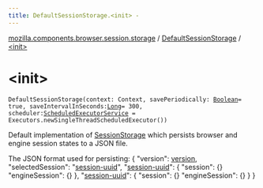 ```yaml
---
title: DefaultSessionStorage.<init> - 
---
```


[mozilla.components.browser.session.storage](../index.html) / [DefaultSessionStorage](index.html) / [&lt;init&gt;](./-init-.html)

# &lt;init&gt;

`DefaultSessionStorage(context: Context, savePeriodically: `[`Boolean`](https://kotlinlang.org/api/latest/jvm/stdlib/kotlin/-boolean/index.html)` = true, saveIntervalInSeconds: `[`Long`](https://kotlinlang.org/api/latest/jvm/stdlib/kotlin/-long/index.html)` = 300, scheduler: `[`ScheduledExecutorService`](http://docs.oracle.com/javase/6/docs/api/java/util/concurrent/ScheduledExecutorService.html)` = Executors.newSingleThreadScheduledExecutor())`

Default implementation of [SessionStorage](../-session-storage/index.html) which persists browser and engine
session states to a JSON file.

The JSON format used for persisting:
{
    "version": [version](#),
    "selectedSession": "[session-uuid](#)",
    "[session-uuid](#)": {
        "session": {}
        "engineSession": {}
    },
    "[session-uuid](#)": {
        "session": {}
        "engineSession": {}
    }
}

